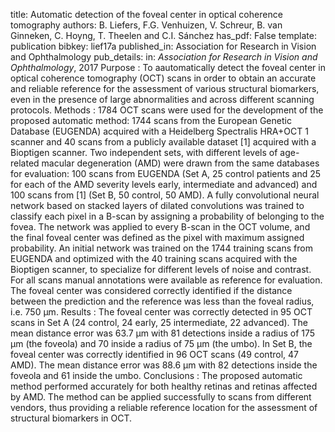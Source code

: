 title: Automatic detection of the foveal center in optical coherence tomography
authors: B. Liefers, F.G. Venhuizen, V. Schreur, B. van Ginneken, C. Hoyng, T. Theelen and C.I. Sánchez
has_pdf: False
template: publication
bibkey: lief17a
published_in: Association for Research in Vision and Ophthalmology
pub_details: in: <i>Association for Research in Vision and Ophthalmology</i>, 2017
 Purpose : To aautomatically detect the foveal center in optical coherence tomography (OCT) scans in order to obtain an accurate and reliable reference for the assessment of various structural biomarkers, even in the presence of large abnormalities and across different scanning protocols.  Methods : 1784 OCT scans were used for the development of the proposed automatic method: 1744 scans from the European Genetic Database (EUGENDA) acquired with a Heidelberg Spectralis HRA+OCT 1 scanner and 40 scans from a publicly available dataset [1] acquired with a Bioptigen scanner. Two independent sets, with different levels of age-related macular degeneration (AMD) were drawn from the same databases for evaluation: 100 scans from EUGENDA (Set A, 25 control patients and 25 for each of the AMD severity levels early, intermediate and advanced) and 100 scans from [1] (Set B, 50 control, 50 AMD). A fully convolutional neural network based on stacked layers of dilated convolutions was trained to classify each pixel in a B-scan by assigning a probability of belonging to the fovea. The network was applied to every B-scan in the OCT volume, and the final foveal center was defined as the pixel with maximum assigned probability. An initial network was trained on the 1744 training scans from EUGENDA and optimized with the 40 training scans acquired with the Bioptigen scanner, to specialize for different levels of noise and contrast.  For all scans manual annotations were available as reference for evaluation. The foveal center was considered correctly identified if the distance between the prediction and the reference was less than the foveal radius, i.e. 750 μm.  Results : The foveal center was correctly detected in 95 OCT scans in Set A (24 control, 24 early, 25 intermediate, 22 advanced). The mean distance error was 63.7 μm with 81 detections inside a radius of 175 μm (the foveola) and 70 inside a radius of 75 μm (the umbo). In Set B, the foveal center was correctly identified in 96 OCT scans (49 control, 47 AMD). The mean distance error was 88.6 μm with 82 detections inside the foveola and 61 inside the umbo.  Conclusions : The proposed automatic method performed accurately for both healthy retinas and retinas affected by AMD. The method can be applied successfully to scans from different vendors, thus providing a reliable reference location for the assessment of structural biomarkers in OCT. 

